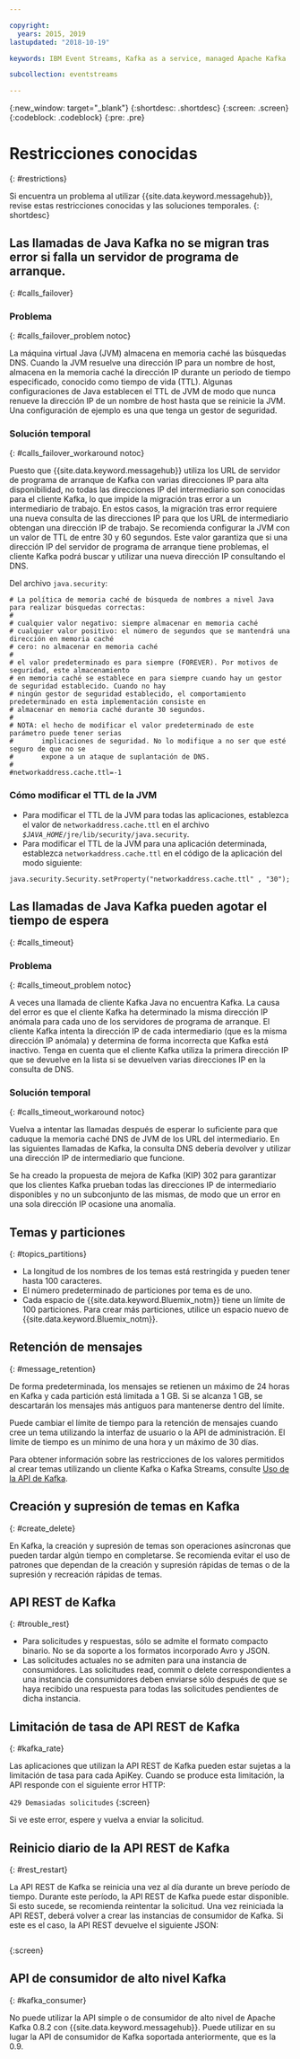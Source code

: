 ```yaml
---

copyright:
  years: 2015, 2019
lastupdated: "2018-10-19"

keywords: IBM Event Streams, Kafka as a service, managed Apache Kafka

subcollection: eventstreams

---
```


{:new_window: target="_blank"}
{:shortdesc: .shortdesc}
{:screen: .screen}
{:codeblock: .codeblock}
{:pre: .pre}


# Restricciones conocidas
{: #restrictions}

Si encuentra un problema al utilizar {{site.data.keyword.messagehub}}, revise estas restricciones conocidas y las soluciones temporales. 
{: shortdesc}

## Las llamadas de Java Kafka no se migran tras error si falla un servidor de programa de arranque.
{: #calls_failover}

### Problema
{: #calls_failover_problem notoc}

La máquina virtual Java (JVM) almacena en memoria caché las búsquedas DNS. Cuando la JVM resuelve una dirección IP para un nombre de host, almacena en la memoria caché la dirección IP durante un periodo de tiempo especificado, conocido como tiempo de vida (TTL). Algunas configuraciones de Java establecen el TTL de JVM de modo que nunca renueve la dirección IP de un nombre de host hasta que se reinicie la JVM. Una configuración de ejemplo es una que tenga un gestor de seguridad.

### Solución temporal
{: #calls_failover_workaround notoc}

Puesto que {{site.data.keyword.messagehub}} utiliza los URL de servidor de programa de arranque de Kafka con varias direcciones IP para alta disponibilidad, no todas las direcciones IP del intermediario son conocidas para el cliente Kafka, lo que impide la migración tras error a un intermediario de trabajo. En estos casos, la migración tras error requiere una nueva consulta de las direcciones IP para que los URL de intermediario obtengan una dirección IP de trabajo. Se recomienda configurar la JVM con un valor de TTL de entre 30 y 60 segundos. Este valor garantiza que si una dirección IP del servidor de programa de arranque tiene problemas, el cliente Kafka podrá buscar y utilizar una nueva dirección IP consultando el DNS.

Del archivo <code>java.security</code>: 

```
# La política de memoria caché de búsqueda de nombres a nivel Java para realizar búsquedas correctas:
#
# cualquier valor negativo: siempre almacenar en memoria caché
# cualquier valor positivo: el número de segundos que se mantendrá una dirección en memoria caché
# cero: no almacenar en memoria caché
#
# el valor predeterminado es para siempre (FOREVER). Por motivos de seguridad, este almacenamiento
# en memoria caché se establece en para siempre cuando hay un gestor de seguridad establecido. Cuando no hay
# ningún gestor de seguridad establecido, el comportamiento predeterminado en esta implementación consiste en
# almacenar en memoria caché durante 30 segundos.
#
# NOTA: el hecho de modificar el valor predeterminado de este parámetro puede tener serias
#       implicaciones de seguridad. No lo modifique a no ser que esté seguro de que no se
#       expone a un ataque de suplantación de DNS.
#
#networkaddress.cache.ttl=-1
```

### Cómo modificar el TTL de la JVM
* Para modificar el TTL de la JVM para todas las aplicaciones, establezca el valor de <code>networkaddress.cache.ttl</code> en el archivo
<code><var class="keyword varname">$JAVA_HOME</var>/jre/lib/security/java.security</code>.
* Para modificar el TTL de la JVM para una aplicación determinada, establezca <code>networkaddress.cache.ttl</code> en el código de la aplicación del modo siguiente:
```
java.security.Security.setProperty("networkaddress.cache.ttl" , "30");
```

## Las llamadas de Java Kafka pueden agotar el tiempo de espera
{: #calls_timeout}

### Problema
{: #calls_timeout_problem notoc}

A veces una llamada de cliente Kafka Java no encuentra Kafka. La causa del error es que el cliente Kafka ha determinado la misma dirección IP anómala para cada uno de los servidores de programa de arranque. El cliente Kafka intenta la dirección IP de cada intermediario (que es la misma dirección IP anómala) y determina de forma incorrecta que Kafka está inactivo. Tenga en cuenta que el cliente Kafka utiliza la primera dirección IP que se devuelve en la lista si se devuelven varias direcciones IP en la consulta de DNS.

### Solución temporal
{: #calls_timeout_workaround notoc}

Vuelva a intentar las llamadas después de esperar lo suficiente para que caduque la memoria caché DNS de JVM de los URL del intermediario. En las siguientes llamadas de Kafka, la consulta DNS debería devolver y utilizar una dirección IP de intermediario que funcione. 

Se ha creado la propuesta de mejora de Kafka (KIP) 302 para garantizar que los clientes Kafka prueban todas las direcciones IP de intermediario disponibles y no un subconjunto de las mismas, de modo que un error en una sola dirección IP ocasione una anomalía.


## Temas y particiones
{: #topics_partitions}

*  La longitud de los nombres de los temas está restringida y
pueden tener hasta 100 caracteres.
*  El número predeterminado de particiones por tema es de uno.
*  Cada espacio de {{site.data.keyword.Bluemix_notm}} tiene un límite de 100 particiones. Para
crear más particiones, utilice un espacio nuevo de
{{site.data.keyword.Bluemix_notm}}.

## Retención de mensajes
{: #message_retention}

De forma predeterminada, los mensajes se retienen un máximo de 24 horas
en Kafka y cada partición está limitada a 1 GB. Si se alcanza 1 GB, se descartarán los mensajes más antiguos para mantenerse dentro
del límite.

Puede cambiar el límite de tiempo para la retención de mensajes cuando cree un tema utilizando la interfaz de usuario o la API de administración. El límite de tiempo es un mínimo de una hora y un máximo de 30 días.

Para obtener información sobre las restricciones de los valores permitidos al crear temas utilizando un cliente Kafka o Kafka Streams, consulte [Uso de la API de Kafka](/docs/services/EventStreams?topic=eventstreams-kafka_using).

## Creación y supresión de temas en Kafka
{: #create_delete}

En Kafka, la creación y supresión de temas son operaciones asíncronas que pueden tardar algún tiempo en completarse. Se recomienda evitar el uso de patrones que dependan de la creación y supresión rápidas de temas o de la supresión y recreación rápidas de temas.

## API REST de Kafka
{: #trouble_rest}

*  Para solicitudes y respuestas, sólo se admite el formato compacto binario. No se da soporte a los formatos incorporado Avro y JSON.
*  Las solicitudes actuales no se admiten para una instancia de consumidores.
   Las solicitudes read, commit o
                    delete correspondientes a una instancia de consumidores deben enviarse sólo después de
                    que se haya recibido una respuesta para todas las solicitudes pendientes de dicha                     instancia.

## Limitación de tasa de API REST de Kafka
{: #kafka_rate}

Las aplicaciones que utilizan la API REST de Kafka pueden estar sujetas a la limitación de tasa para cada ApiKey. Cuando se produce esta limitación, la API responde con el siguiente error HTTP:

<code>429 Demasiadas solicitudes</code>
{:screen}

Si ve este error, espere y vuelva a enviar la solicitud.

<!--12/04/18 - Karen: same info duplicated at messagehub108 -->
## Reinicio diario de la API REST de Kafka
{: #rest_restart}

La API REST de Kafka se reinicia una vez al día durante un breve período de tiempo. Durante este período, la API REST de Kafka puede estar disponible. Si esto sucede, se recomienda reintentar la solicitud. Una vez reiniciada la API REST, deberá volver a crear las instancias de consumidor de Kafka. Si este es el caso, la API REST devuelve el siguiente JSON:

```'{"error_code":40403,"message":"Consumer instance not found."}'
```
{:screen}

## API de consumidor de alto nivel Kafka
{: #kafka_consumer}

No puede utilizar la API simple o de
consumidor de alto nivel de Apache Kafka 0.8.2 con {{site.data.keyword.messagehub}}. Puede utilizar en su lugar la API de consumidor de Kafka soportada anteriormente, que es la 0.9.

